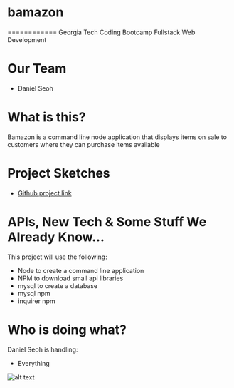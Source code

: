 # bamazon
============
Georgia Tech Coding Bootcamp
Fullstack Web Development

# Our Team
* Daniel Seoh

# What is this?
Bamazon is a command line node application that displays items on sale to customers where they can purchase items available


# Project Sketches
* [Github project link](https://github.com/djseoh/liri-node-app)

# APIs, New Tech & Some Stuff We Already Know...
This project will use the following:
* Node to create a command line application
* NPM to download small api libraries
* mysql to create a database
* mysql npm
* inquirer npm

# Who is doing what?
Daniel Seoh is handling:
* Everything

![alt text](images/screenshots.png "Logo Title Text 1")